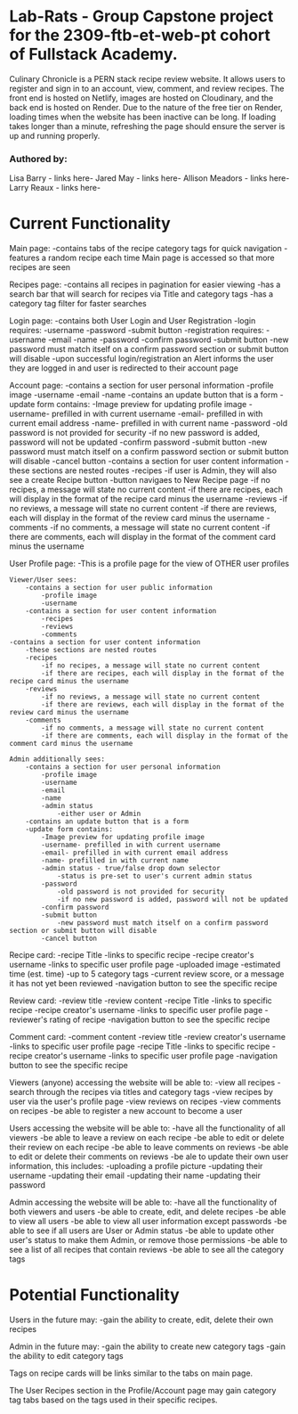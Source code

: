 # Lab-Rats - Group Capstone project for the 2309-ftb-et-web-pt cohort of Fullstack Academy.
Culinary Chronicle is a PERN stack recipe review website. It allows users to register and sign in to an account, view, comment, and review recipes. The front end is hosted on Netlify, images are hosted on Cloudinary, and the back end is hosted on Render.
Due to the nature of the free tier on Render, loading times when the website has been inactive can be long. If loading takes longer than a minute, refreshing the page should ensure the server is up and running properly.

### Authored by:   
Lisa Barry  - links here-
Jared May  - links here-
Allison Meadors  - links here-
Larry Reaux  - links here-

# Current Functionality
Main page:
    -contains tabs of the recipe category tags for quick navigation
    -features a random recipe each time Main page is accessed so that more recipes are seen

Recipes page:
    -contains all recipes in pagination for easier viewing
    -has a search bar that will search for recipes via Title and category tags
    -has a category tag filter for faster searches

Login page:
    -contains both User Login and User Registration
    -login requires:
        -username
        -password
        -submit button
    -registration requires:
        -username
        -email
        -name
        -password
        -confirm password
        -submit button
            -new password must match itself on a confirm password section or submit button will disable
    -upon successful login/registration an Alert informs the user they are logged in and user is redirected to their account page

Account page:
    -contains a section for user personal information
        -profile image
        -username
        -email
        -name
    -contains an update button that is a form
    -update form contains:
        -Image preview for updating profile image
        -username- prefilled in with current username
        -email- prefilled in with current email address
        -name- prefilled in with current name
        -password
            -old password is not provided for security
            -if no new password is added, password will not be updated
        -confirm password
        -submit button
            -new password must match itself on a confirm password section or submit button will disable
        -cancel button
    -contains a section for user content information
        -these sections are nested routes
        -recipes
            -if user is Admin, they will also see a create Recipe button
                -button navigaes to New Recipe page
            -if no recipes, a message will state no current content
            -if there are recipes, each will display in the format of the recipe card minus the username
        -reviews
            -if no reviews, a message will state no current content
            -if there are reviews, each will display in the format of the review card minus the username
        -comments
            -if no comments, a message will state no current content
            -if there are comments, each will display in the format of the comment card minus the username

User Profile page:
    -This is a profile page for the view of OTHER user profiles

    Viewer/User sees:
        -contains a section for user public information
            -profile image
            -username
        -contains a section for user content information
            -recipes
            -reviews
            -comments
    -contains a section for user content information
        -these sections are nested routes
        -recipes
            -if no recipes, a message will state no current content
            -if there are recipes, each will display in the format of the recipe card minus the username
        -reviews
            -if no reviews, a message will state no current content
            -if there are reviews, each will display in the format of the review card minus the username
        -comments
            -if no comments, a message will state no current content
            -if there are comments, each will display in the format of the comment card minus the username

    Admin additionally sees:
        -contains a section for user personal information
            -profile image
            -username
            -email
            -name
            -admin status
                -either user or Admin
        -contains an update button that is a form
        -update form contains:
            -Image preview for updating profile image
            -username- prefilled in with current username
            -email- prefilled in with current email address
            -name- prefilled in with current name
            -admin status - true/false drop down selector
                -status is pre-set to user's current admin status
            -password
                -old password is not provided for security
                -if no new password is added, password will not be updated
            -confirm password
            -submit button
                -new password must match itself on a confirm password section or submit button will disable
            -cancel button

Recipe card:
    -recipe Title
        -links to specific recipe
    -recipe creator's username
        -links to specific user profile page
    -uploaded image
    -estimated time (est. time)
    -up to 5 category tags
    -current review score, or a message it has not yet been reviewed
    -navigation button to see the specific recipe

Review card:
    -review title
    -review content
    -recipe Title
        -links to specific recipe
    -recipe creator's username
        -links to specific user profile page
    -reviewer's rating of recipe
    -navigation button to see the specific recipe

Comment card:
    -comment content
    -review title
    -review creator's username
        -links to specific user profile page
    -recipe Title
        -links to specific recipe
    -recipe creator's username
        -links to specific user profile page
    -navigation button to see the specific recipe

Viewers (anyone) accessing the website will be able to: 
    -view all recipes
    -search through the recipes via titles and category tags
    -view recipes by user via the user's profile page
    -view reviews on recipes
    -view comments on recipes
    -be able to register a new account to become a user

Users accessing the website will be able to:
    -have all the functionality of all viewers
    -be able to leave a review on each recipe
    -be able to edit or delete their review on each recipe
    -be able to leave comments on reviews
    -be able to edit or delete their comments on reviews
    -be ale to update their own user information, this includes:
        -uploading a profile picture
        -updating their username
        -updating their email
        -updating their name
        -updating their password
    
Admin accessing the website will be able to:
    -have all the functionality of both viewers and users
    -be able to create, edit, and delete recipes
    -be able to view all users
    -be able to view all user information except passwords
    -be able to see if all users are User or Admin status
    -be able to update other user's status to make them Admin, or remove those permissions
    -be able to see a list of all recipes that contain reviews
    -be able to see all the category tags

# Potential Functionality
Users in the future may:
    -gain the ability to create, edit, delete their own recipes

Admin in the future may:
    -gain the ability to create new category tags
    -gain the ability to edit category tags

Tags on recipe cards will be links similar to the tabs on main page.

The User Recipes section in the Profile/Account page may gain category tag tabs based on the tags used in their specific recipes.